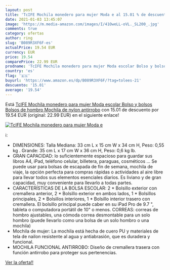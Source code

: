 ```yaml
---
layout: post
title: 'TcIFE Mochila monedero para mujer Moda e al 15.01 % de descuento'
date: 2021-01-03 13:45:07
image: 'https://m.media-amazon.com/images/I/41OweLL-oVL._SL200_.jpg'
comments: true
category: ofertas
author: ring
slug: 'B089R3XF6F-es'
actualPrice: 19.54 EUR
currency: EUR
price: 19.54
comparePrice: 22.99 EUR
prodname: 'TcIFE Mochila monedero para mujer Moda escolar Bolso y bolsos Bolsos de hombro Mochila de nylon antirrobo'
country: 'es'
flag: '🇪🇸'
buyurl: 'https://www.amazon.es/dp/B089R3XF6F/?tag=tolees-21'
descuento: '15.01'
average: '19.54'
---
```


Está [TcIFE Mochila monedero para mujer Moda escolar Bolso y bolsos Bolsos de hombro Mochila de nylon antirrobo](https://www.amazon.es/dp/B089R3XF6F/?tag=tolees-21) con 15.01 de descuento por 19.54 EUR (original: 22.99 EUR) en el siguiente enlace!

[![TcIFE Mochila monedero para mujer Moda e](https://m.media-amazon.com/images/I/41OweLL-oVL._SL200_.jpg)](https://www.amazon.es/dp/B089R3XF6F/?tag=tolees-21)

ℹ️:

- DIMENSIONES: Talla Mediana: 33 cm L x 15 cm W x 34 cm H, Peso: 0,55 kg . Grande: 35 cm L x 17 cm W x 36 cm H, Peso: 0,6 kg lb.
- GRAN CAPACIDAD: lo suficientemente espacioso para guardar sus libros A4, iPad, teléfono celular, billetera, paraguas, cosméticos ... Se puede usar para bolsas de escapada de fin de semana, mochila de viaje, la opción perfecta para compras rápidas o actividades al aire libre para llevar todos sus elementos esenciales diarios. Es liviano y de gran capacidad, muy conveniente para llevarlo a todas partes.
- CARACTERÍSTICAS DE LA BOLSA ESCOLAR: 2 * Bolsillo exterior con cremallera anterior, 2 * Bolsillo exterior en ambos lados, 1 * Bolsillos principales, 2 * Bolsillos interiores, 1 * Bolsillo interior trasero con cremallera. El bolsillo principal puede caber en su iPad Pro de 9.7 ", tableta o computadora portátil de 10" o menos. CORREAS: correas de hombro ajustables, una cómoda correa desmontable para un solo hombro (puede llevarlo como una bolsa de un solo hombro o una mochila)
- Mochila de mujer: La mochila está hecha de cuero PU y materiales de tela de nailon resistente al agua y antiabrasión, que es duradera y funcional.
- MOCHILA FUNCIONAL ANTIRROBO: Diseño de cremallera trasera con función antirrobo para proteger sus pertenencias.

[Ver la oferta!!](https://www.amazon.es/dp/B089R3XF6F/?tag=tolees-21)
